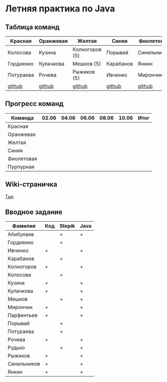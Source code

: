 # Летняя практика по Java

## Таблица команд

| Красная    | Оранжевая  | Желтая         | Синяя      | Фиолетовая  | Пурпурная  |
| ---------- | ---------- | -------------- | ---------- | ----------- | ---------- |
| Колосова   | Кузина     | Колногоров (5) | Порывай    | Синельников | Абибулаев  |
| Гордиенко  | Кулачкова  | Мешков     (5) | Карабанов  | Янкин       | Парфентьев |
| Потураева  | Рочева     | Рыжиков    (5) | Ивченко    | Мирончик    | Рудько     |
| [github](https://github.com/alexgorderr/JavaSocks) | [github](https://github.com/rakhele/summer_practice) | [github](https://github.com/Heliconter/floyd-warshall-visualizer) | [github](https://github.com/scissorsnatcher/blue_team_practice) | [github](https://github.com/Pavel-by/paa8382trio1)  | [github](https://github.com/otsheln1k/summer_practice_2020) |

## Прогресс команд

| Команда    | 02.06 | 04.06 | 06.06 | 08.06 | 10.06 | Итог |
| ---------- | ----- | ----- | ----- | ----- | ----- | ---- |
| Красная    |       |       |       |       |       |      |
| Оранжевая  |       |       |       |       |       |      |
| Желтая     |       |       |       |       |       |      |
| Синяя      |       |       |       |       |       |      |
| Фиолетовая |       |       |       |       |       |      |
| Пурпурная  |       |       |       |       |       |      |

## Wiki-страничка

[Тык](https://github.com/JAkutenshi/etu_summer_practice_2020/wiki)

## Вводное задание

| Фамилия     | Код | Stepik | Java |
| ----------- | --- | ------ | ---- |
| Абибулаев   |     |    +   |  +   |
| Гордиенко   |     |    +   |      |
| Ивченко     |  +  |        |  +   |
| Карабанов   |     |    +   |      |
| Колногоров  |  +  |        |  +   |
| Колосова    |     |    +   |      |
| Кузина      |  +  |        |  +   |
| Кулачкова   |  +  |        |  +   |
| Мешков      |     |    +   |  +   |
| Мирончик    |  +  |        |  +   |
| Парфентьев  |  +  |        |  +   |
| Порывай     |     |    +   |      |
| Потураева   |     |    +   |      |
| Рочева      |  +  |        |  +   |
| Рудько      |     |    +   |  +   |
| Рыжиков     |  +  |        |  +   |
| Синельников |  +  |        |  +   |
| Янкин       |  +  |        |  +   |
